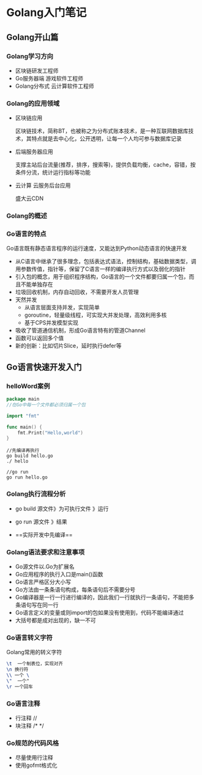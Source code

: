 # Golang入门笔记

## Golang开山篇

### Golang学习方向

- 区块链研发工程师
- Go服务器端 游戏软件工程师
- Golang分布式 云计算软件工程师

### Golang的应用领域

- 区块链应用

  区块链技术，简称BT，也被称之为分布式账本技术，是一种互联网数据库技术，其特点就是去中心化，公开透明，让每一个人均可参与数据库记录

- 后端服务器应用

  支撑主站后台流量(推荐，排序，搜索等)，提供负载均衡，cache，容错，按条件分流，统计运行指标等功能

- 云计算 云服务后台应用

  盛大云CDN

### Golang的概述

### Go语言的特点

Go语言既有静态语言程序的运行速度，又能达到Python动态语言的快速开发
- 从C语言中继承了很多理念，包括表达式语法，控制结构，基础数据类型，调用参数传值，指针等，保留了C语言一样的编译执行方式以及弱化的指针
- 引入包的概念，用于组织程序结构，Go语言的一个文件都要归属一个包，而且不能单独存在
- 垃圾回收机制，内存自动回收，不需要开发人员管理
- 天然并发
	- 从语言层面支持并发，实现简单
	- goroutine，轻量级线程，可实现大并发处理，高效利用多核
	- 基于CPS并发模型实现
- 吸收了管道通信机制，形成Go语言特有的管道Channel
- 函数可以返回多个值
- 新的创新：比如切片Slice，延时执行defer等



## Go语言快速开发入门

### helloWord案例

```Go
package main
//在Go中每一个文件都必须归属一个包

import "fmt"

func main() {
	fmt.Print("Hello,world")
}
```

```shell
//先编译再执行
go build hello.go
./ hello

//go run
go run hello.go
```

 ### Golang执行流程分析

- go build 源文件》为可执行文件 》运行

- go run 源文件  》结果
- ==实际开发中先编译==

### Golang语法要求和注意事项

- Go源文件以.Go为扩展名
- Go应用程序的执行入口是main()函数
- Go语言严格区分大小写
- Go方法由一条条语句构成，每条语句后不需要分号
- Go编译器是一行一行进行编译的，因此我们一行就执行一条语句，不能把多条语句写在同一行
- Go语言定义的变量或则import的包如果没有使用到，代码不能编译通过
- 大括号都是成对出现的，缺一不可



### Go语言转义字符

Golang常用的转义字符

```tex
\t  一个制表位，实现对齐
\n 换行符
\\ 一个 \
\"  一个"
\r 一个回车
```

### Go语言注释

- 行注释 //
- 块注释 /*   */

### Go规范的代码风格

- 尽量使用行注释
- 使用gofmt格式化

